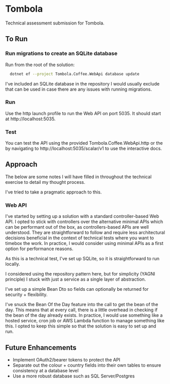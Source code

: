 # Tombola
Technical assessment submission for Tombola.

## To Run
### Run migrations to create an SQLite database
Run from the root of the solution:
```sh
  dotnet ef --project Tombola.Coffee.WebApi database update
```

I've included an SQLite database in the repository I would usually exclude that can be used in case there are any issues with running migrations.

### Run
Use the http launch profile to run the Web API on port 5035.
It should start at http://localhost:5035.

### Test
You can test the API using the provided Tombola.Coffee.WebApi.http or the by navigating to http://localhost:5035/scalar/v1 to use the interactive docs.

## Approach
The below are some notes I will have filled in throughout the technical exercise to detail my thought process.

I've tried to take a pragmatic approach to this.

### Web API
I've started by setting up a solution with a standard controller-based Web API. I opted to stick with controllers over the alternative minimal APIs which can be performant out of the box, as controllers-based APIs are well understood. They are straightforward to follow and require less architectural decisions beneficial in the context of technical tests where you want to timebox the work. In practice, I would consider using minimal APIs as a first option for performance reasons.

As this is a technical test, I've set up SQLite, so it is straightforward to run locally.

I considered using the repository pattern here, but for simplicity (YAGNI principle) I stuck with just a service as a single layer of abstraction.

I've set up a simple Bean Dto so fields can optionally be returned for security + flexibility.

I've snuck the Bean Of the Day feature into the call to get the bean of the day. This means that at every call, there is a little overhead in checking if the bean of the day already exists. In practice, I would use something like a hosted service, cron job or AWS Lambda function to manage something like this. I opted to keep this simple so that the solution is easy to set up and run.

## Future Enhancements
* Implement OAuth2/bearer tokens to protect the API
* Separate out the colour + country fields into their own tables to ensure consistency at a database level
* Use a more robust database such as SQL Server/Postgres